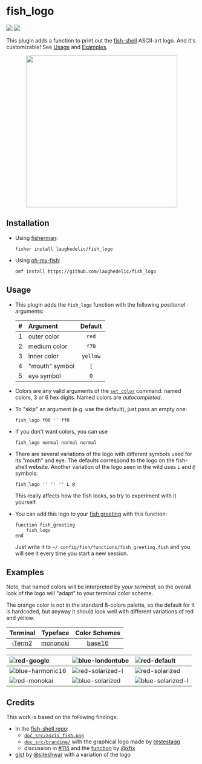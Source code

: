 # fish_logo

[![](https://img.shields.io/badge/license-MIT-blue.svg)](https://www.tldrlegal.com/l/mit)
[![](https://fisherman-wharf.herokuapp.com/badge.svg)](https://fisherman-wharf.herokuapp.com)

This plugin adds a function to print out the [fish-shell](http://fish.sh) ASCII-art logo. And it's customizable! See [Usage](#usage) and [Examples](#examples).

<div align="center">
  <img
    width="400"
    src="https://gist.githubusercontent.com/laughedelic/b7d5e572b0a35afd51fd40a2d9eef66b/raw/default-base16-colors.png"
  />
</div>


## Installation

* Using [fisherman](https://github.com/fisherman/fisherman):
  ```shell
  fisher install laughedelic/fish_logo
  ```

* Using [oh-my-fish](https://github.com/oh-my-fish/oh-my-fish):
  ```shell
  omf install https://github.com/laughedelic/fish_logo
  ```


## Usage

* This plugin adds the `fish_logo` function with the following _positional_ arguments:

  | # | Argument       | Default  |
  |--:|:---------------|:--------:|
  | 1 | outer color    |  `red`   |
  | 2 | medium color   |  `f70`   |
  | 3 | inner color    | `yellow` |
  | 4 | "mouth" symbol |   `[`    |
  | 5 | eye symbol     |   `O`    |

* Colors are any valid arguments of the [`set_color`](http://fish.sh/docs/current/commands.html#set_color) command: named colors, 3 or 6 hex digits. Named colors are _autocompleted_.

* To "skip" an argument (e.g. use the default), just pass an empty one:

  ```fish
  fish_logo f00 '' ff0
  ```

* If you don't want colors, you can use

  ```fish
  fish_logo normal normal normal
  ```

* There are several variations of the logo with different symbols used for its "mouth" and eye. The defaults correspond to the logo on the fish-shell website. Another variation of the logo seen in the wild uses `L` and `@` symbols:

  ```fish
  fish_logo '' '' '' L @
  ```

  This really affects how the fish looks, so try to experiment with it yourself.

* You can add this logo to your [fish greeting](http://fish.sh/docs/current/index.html#greeting) with this function:

  ```fish
  function fish_greeting
      fish_logo
  end
  ```

  Just write it to `~/.config/fish/functions/fish_greeting.fish` and you will see it every time you start a new session.


## Examples

Note, that named colors will be interpreted by _your terminal_, so the overall look of the logo will "adapt" to your terminal color scheme.  

The orange color is not in the standard 8-colors palette, so the default for it is hardcoded, but anyway it should look well with different variations of red and yellow.

| Terminal |  Typeface  | Color Schemes |
|:--------:|:----------:|:-------------:|
| [iTerm2] | [mononoki] |   [base16]    |

| ![red-google]      | ![blue-londontube] | ![red-default]      |
|:-------------------|:-------------------|:--------------------|
| ![blue-harmonic16] | ![red-solarized-l] | ![red-solarized]    |
| ![red-monokai]     | ![blue-solarized]  | ![blue-solarized-l] |


## Credits

This work is based on the following findings:

- In the [fish-shell repo](https://github.com/fish-shell/fish-shell):
  + [`doc_src/ascii_fish.png`](https://github.com/fish-shell/fish-shell/blob/master/doc_src/ascii_fish.png)
  + [`doc_src/branding/`](https://github.com/fish-shell/fish-shell/tree/master/doc_src/branding) with the graphical logo made by [@stestagg](https://github.com/stestagg)
  + discussion in [#114](https://github.com/fish-shell/fish-shell/issues/114) and the [function](https://github.com/fish-shell/fish-shell/issues/114#issuecomment-24101750) by [@xfix](https://github.com/xfix)
- [gist](https://gist.github.com/siteshwar/5472791) by [@siteshwar](https://github.com/siteshwar) with a variation of the logo


[iTerm2]: http://iterm2.com/
[mononoki]: http://madmalik.github.io/mononoki/
[base16]: https://github.com/chriskempson/base16/

[red-bright]:      https://gist.githubusercontent.com/laughedelic/b7d5e572b0a35afd51fd40a2d9eef66b/raw/red-base16-bright.dark.png
[red-colors]:      https://gist.githubusercontent.com/laughedelic/b7d5e572b0a35afd51fd40a2d9eef66b/raw/red-base16-colors.dark.png
[red-flat]:        https://gist.githubusercontent.com/laughedelic/b7d5e572b0a35afd51fd40a2d9eef66b/raw/red-base16-flat.dark.png
[red-default]:     https://gist.githubusercontent.com/laughedelic/b7d5e572b0a35afd51fd40a2d9eef66b/raw/red-base16-default.dark.png
[red-monokai]:     https://gist.githubusercontent.com/laughedelic/b7d5e572b0a35afd51fd40a2d9eef66b/raw/red-base16-monokai.dark.png
[red-solarized]:   https://gist.githubusercontent.com/laughedelic/b7d5e572b0a35afd51fd40a2d9eef66b/raw/red-base16-solarized.dark.png
[red-google]:      https://gist.githubusercontent.com/laughedelic/b7d5e572b0a35afd51fd40a2d9eef66b/raw/red-base16-google.dark.png
[red-tomorrow]:    https://gist.githubusercontent.com/laughedelic/b7d5e572b0a35afd51fd40a2d9eef66b/raw/red-base16-tomorrow.dark.png
[red-solarized-l]: https://gist.githubusercontent.com/laughedelic/b7d5e572b0a35afd51fd40a2d9eef66b/raw/red-base16-solarized.light.png

[blue-3024]:        https://gist.githubusercontent.com/laughedelic/b7d5e572b0a35afd51fd40a2d9eef66b/raw/blue-base16-3024.dark.png
[blue-eighties]:    https://gist.githubusercontent.com/laughedelic/b7d5e572b0a35afd51fd40a2d9eef66b/raw/blue-base16-eighties.dark.png
[blue-harmonic16]:  https://gist.githubusercontent.com/laughedelic/b7d5e572b0a35afd51fd40a2d9eef66b/raw/blue-base16-harmonic16.dark.png
[blue-londontube]:  https://gist.githubusercontent.com/laughedelic/b7d5e572b0a35afd51fd40a2d9eef66b/raw/blue-base16-londontube.dark.png
[blue-solarized]:   https://gist.githubusercontent.com/laughedelic/b7d5e572b0a35afd51fd40a2d9eef66b/raw/blue-base16-solarized.dark.png
[blue-solarized-l]: https://gist.githubusercontent.com/laughedelic/b7d5e572b0a35afd51fd40a2d9eef66b/raw/blue-base16-solarized.light.png
